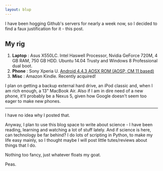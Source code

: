```yaml
---
layout: blup
---
```


I have been hogging Github's servers for nearly a week now, so I decided to find a faux justification for it - this post.

## My rig
1. **Laptop** : Asus X550LC. Intel Haswell Processor, Nvidia GeForce 720M, 4 GB RAM, 750 GB HDD. Ubuntu 14.04 Trusty and Windows 8 Professional dual boot.
2. **Phone** : Sony Xperia U. [Android 4.4.3 AOSX ROM (AOSP, CM 11 based)](http://forum.xda-developers.com/xperia-u/u-development/rom-xperia-aosx-rom-t2716190)
3. **Misc** : Amazon Kindle. Recently acquired!

I plan on getting a backup external hard drive, an iPod classic and, when I am rich enough, a 13" MacBook Air. Also if I am in dire need of a new phone, it'll probably be a Nexus 5, given how Google doesn't seem too eager to make new phones.

-----------

I have no idea why I posted that.

Anyway, I plan to use this blog space to write about science - I have been reading, learning and watching a lot of stuff lately. And if science is here, can technology be far behind? I do lots of scripting in Python, to make my life easy mainly, so I thought maybe I will post little tutes/reviews about things that I do.

Nothing too fancy, just whatever floats my goat.

Peas.
